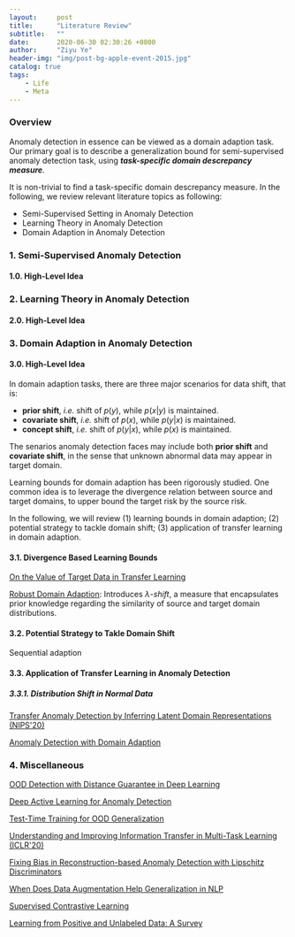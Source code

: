 ```yaml
---
layout:     post
title:      "Literature Review"
subtitle:   ""
date:       2020-06-30 02:30:26 +0800
author:     "Ziyu Ye"
header-img: "img/post-bg-apple-event-2015.jpg"
catalog: true
tags:
    - Life
    - Meta
---
```


### Overview

Anomaly detection in essence can be viewed as a domain adaption task. Our primary goal is to describe a generalization bound for semi-supervised anomaly detection task, using ***task-specific domain descrepancy measure***.

It is non-trivial to find a task-specific domain descrepancy measure. In the following, we review relevant literature topics as following:

- Semi-Supervised Setting in Anomaly Detection
- Learning Theory in Anomaly Detection
- Domain Adaption in Anomaly Detection



### 1. Semi-Supervised Anomaly Detection

#### 1.0. High-Level Idea



### 2. Learning Theory in Anomaly Detection

#### 2.0. High-Level Idea



### 3. Domain Adaption in Anomaly Detection

#### 3.0. High-Level Idea

In domain adaption tasks, there are three major scenarios for data shift, that is:

- **prior shift**, *i.e.* shift of $p(y)$, while $p(x|y)$ is maintained.
- **covariate shift**, *i.e.* shift of $p(x)$, while $p(y|x)$ is maintained.
- **concept shift**, *i.e.* shift of $p(y|x)$, while $p(x)$ is maintained.

The senarios anomaly detection faces may include both **prior shift** and **covariate shift**, in the sense that unknown abnormal data may appear in target domain.

Learning bounds for domain adaption has been rigorously studied. One common idea is to leverage the divergence relation between source and target domains, to upper bound the target risk by the source risk. 

In the following, we will review (1) learning bounds in domain adaption; (2) potential strategy to tackle domain shift; (3) application of transfer learning in domain adaption.



#### 3.1. Divergence Based Learning Bounds

[On the Value of Target Data in Transfer Learning](http://papers.nips.cc/paper/9179-on-the-value-of-target-data-in-transfer-learning)

[Robust Domain Adaption](https://sci-hub.tw/https://doi.org/10.1007/s10472-013-9391-5): Introduces $\lambda$-*shift*, a measure that encapsulates prior knowledge regarding the similarity of source and target domain distributions.



#### 3.2. Potential Strategy to Takle Domain Shift

Sequential adaption



#### 3.3. Application of Transfer Learning in Anomaly Detection

##### 3.3.1. Distribution Shift in Normal Data

[Transfer Anomaly Detection by Inferring Latent Domain Representations (NIPS'20)](https://papers.nips.cc/paper/8517-transfer-anomaly-detection-by-inferring-latent-domain-representations)

[Anomaly Detection with Domain Adaption](https://arxiv.org/abs/2006.03689)







### 4. Miscellaneous

[OOD Detection with Distance Guarantee in Deep Learning](https://arxiv.org/abs/2002.03328)

[Deep Active Learning for Anomaly Detection](https://arxiv.org/pdf/1805.09411.pdf)

[Test-Time Training for OOD Generalization](https://openreview.net/forum?id=HyezmlBKwr)

[Understanding and Improving Information Transfer in Multi-Task Learning (ICLR'20)](https://openreview.net/forum?id=SylzhkBtDB)

[Fixing Bias in Reconstruction-based Anomaly Detection with Lipschitz Discriminators](https://arxiv.org/abs/1905.10710)

[When Does Data Augmentation Help Generalization in NLP](https://arxiv.org/pdf/2004.15012.pdf)

[Supervised Contrastive Learning](https://arxiv.org/abs/2004.11362v1)

[Learning from Positive and Unlabeled Data: A Survey](https://arxiv.org/abs/1811.04820)